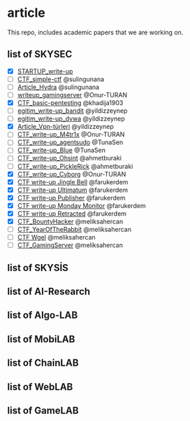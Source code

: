 # article

This repo, includes academic papers that we are working on.


## list of SKYSEC

- [X] [STARTUP_write-up](https://github.com/skylab-kulubu/article/tree/main/SKYSEC/CTF_write-up_Startup)
- [ ] [CTF_simple-ctf](https://github.com/skylab-kulubu/article/tree/main/SKYSEC/writeup_simple-ctf) @sulingunana
- [ ] [Article_Hydra](https://github.com/skylab-kulubu/article/tree/main/SKYSEC/article_hydra) @sulingunana
- [ ] [writeup_gamingserver](https://github.com/skylab-kulubu/article/tree/main/SKYSEC/writeup_gamingserver) @Onur-TURAN
- [x] [CTF_basic-pentesting](https://github.com/skylab-kulubu/article/tree/main/SKYSEC/writeup_basic-pentesting) @khadija1903
- [ ] [egitim_write-up_bandit](https://github.com/skylab-kulubu/article/tree/main/SKYSEC/writeup_bandit) @yildizzeynep 
- [ ] [egitim_write-up_dvwa](https://github.com/skylab-kulubu/article/tree/main/SKYSEC/writeup_dvwa) @yildizzeynep 
- [x] [Article_Vpn-türleri](https://github.com/skylab-kulubu/article/tree/main/SKYSEC/article_vpn-turleri) @yildizzeynep 
- [ ] [CTF_write-up_M4tr1x](https://github.com/skylab-kulubu/article/tree/main/SKYSEC/writeup_M4TR1X) @Onur-TURAN
- [ ] [CTF_write-up_agentsudo](https://github.com/skylab-kulubu/article/tree/main/SKYSEC/writeup_agentsudo) @TunaSen 
- [ ] [CTF_write-up_Blue](https://github.com/skylab-kulubu/article/tree/main/SKYSEC/writeup_Blue) @TunaSen 
- [ ] [CTF_write-up_Ohsint](https://github.com/skylab-kulubu/article/tree/main/SKYSEC/writeup_ohsint) @ahmetburaki
- [ ] [CTF_write-up_PickleRick](https://github.com/skylab-kulubu/article/tree/main/SKYSEC/picklerick) @ahmetburaki
- [x] [CTF_write-up_Cyborg](https://github.com/skylab-kulubu/article/tree/main/SKYSEC/writeup_cyborg) @Onur-TURAN
- [X] [CTF write-up Jingle Bell](https://medium.com/@farukomererdem2003/hackthebox-sherlock-jingle-bell-15fb7f7f83f6) @farukerdem
- [X] [CTF write-up Ultimatum](https://medium.com/@farukomererdem2003/hackthebox-sherlock-ultimatum-012a72931163) @farukerdem
- [X] [CTF write-up Publisher](https://medium.com/@farukomererdem2003/tryhackme-publisher-writeup-ffc0b0fa0112) @farukerdem
- [X] [CTF write-up Monday Monitor](https://github.com/skylab-kulubu/article/tree/main/SKYSEC/CTF_Monday_Monitor) @farukerdem
- [X] [CTF write-up Retracted](https://github.com/skylab-kulubu/article/tree/main/SKYSEC/CTF_Retracted) @farukerdem
- [X] [CTF_BountyHacker](https://github.com/skylab-kulubu/article/blob/main/SKYSEC/CTF_BountyHacker/BountyHacker.md) @meliksahercan
- [ ] [CTF_YearOfTheRabbit](https://rocinante7.medium.com/year-of-the-rabbit-tryhackme-writeup-5075b9076504) @meliksahercan
- [ ] [CTF Wgel](https://rocinante7.medium.com/wgel-ctf-tryhackme-walkthrough-427fbe963566) @meliksahercan
- [ ] [CTF_GamingServer](https://rocinante7.medium.com/tryhackme-gamingserver-writeup-2d11c494838f) @meliksahercan

## list of SKYSİS



## list of AI-Research


## list of Algo-LAB


## list of MobiLAB


## list of ChainLAB


## list of WebLAB

## list of GameLAB
